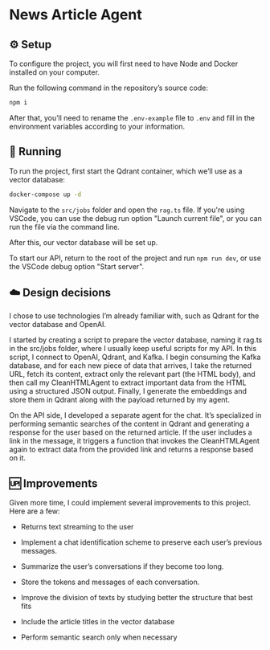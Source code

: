 # News Article Agent

## ⚙️ Setup

To configure the project, you will first need to have Node and Docker installed on your computer.

Run the following command in the repository’s source code:

```bash
npm i
```

After that, you’ll need to rename the `.env-example` file to `.env` and fill in the environment variables according to your information.

## 🚀 Running

To run the project, first start the Qdrant container, which we’ll use as a vector database:

```bash
docker-compose up -d
```

Navigate to the `src/jobs` folder and open the `rag.ts` file. If you're using VSCode, you can use the debug run option "Launch current file", or you can run the file via the command line.

After this, our vector database will be set up.

To start our API, return to the root of the project and run `npm run dev`, or use the VSCode debug option "Start server".

## ☁️ Design decisions

I chose to use technologies I’m already familiar with, such as Qdrant for the vector database and OpenAI.

I started by creating a script to prepare the vector database, naming it rag.ts in the src/jobs folder, where I usually keep useful scripts for my API. In this script, I connect to OpenAI, Qdrant, and Kafka. I begin consuming the Kafka database, and for each new piece of data that arrives, I take the returned URL, fetch its content, extract only the relevant part (the HTML body), and then call my CleanHTMLAgent to extract important data from the HTML using a structured JSON output. Finally, I generate the embeddings and store them in Qdrant along with the payload returned by my agent.

On the API side, I developed a separate agent for the chat. It’s specialized in performing semantic searches of the content in Qdrant and generating a response for the user based on the returned article. If the user includes a link in the message, it triggers a function that invokes the CleanHTMLAgent again to extract data from the provided link and returns a response based on it.


## 🆙 Improvements

Given more time, I could implement several improvements to this project. Here are a few:

* Returns text streaming to the user

* Implement a chat identification scheme to preserve each user’s previous messages.

* Summarize the user’s conversations if they become too long.

* Store the tokens and messages of each conversation.

* Improve the division of texts by studying better the structure that best fits

* Include the article titles in the vector database

* Perform semantic search only when necessary

